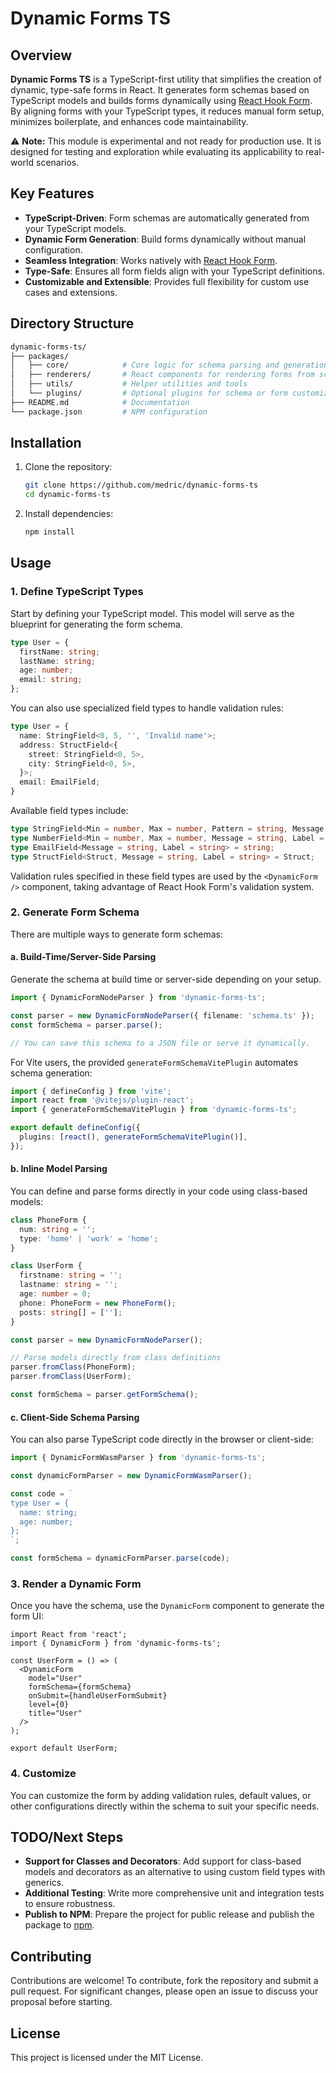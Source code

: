 # Dynamic Forms TS

## Overview

**Dynamic Forms TS** is a TypeScript-first utility that simplifies the creation of dynamic, type-safe forms in React. It generates form schemas based on TypeScript models and builds forms dynamically using [React Hook Form](https://react-hook-form.com/). By aligning forms with your TypeScript types, it reduces manual form setup, minimizes boilerplate, and enhances code maintainability.

⚠️ **Note:** This module is experimental and not ready for production use. It is designed for testing and exploration while evaluating its applicability to real-world scenarios.

## Key Features

- **TypeScript-Driven**: Form schemas are automatically generated from your TypeScript models.
- **Dynamic Form Generation**: Build forms dynamically without manual configuration.
- **Seamless Integration**: Works natively with [React Hook Form](https://react-hook-form.com/).
- **Type-Safe**: Ensures all form fields align with your TypeScript definitions.
- **Customizable and Extensible**: Provides full flexibility for custom use cases and extensions.

## Directory Structure

```bash
dynamic-forms-ts/
├── packages/
│   ├── core/            # Core logic for schema parsing and generation
│   ├── renderers/       # React components for rendering forms from schemas
│   ├── utils/           # Helper utilities and tools
│   └── plugins/         # Optional plugins for schema or form customization
├── README.md            # Documentation
└── package.json         # NPM configuration
```

## Installation

1. Clone the repository:
    ```bash
    git clone https://github.com/medric/dynamic-forms-ts
    cd dynamic-forms-ts
    ```

2. Install dependencies:
    ```bash
    npm install
    ```

## Usage

### 1. Define TypeScript Types

Start by defining your TypeScript model. This model will serve as the blueprint for generating the form schema.

```ts
type User = {
  firstName: string;
  lastName: string;
  age: number;
  email: string;
};
```

You can also use specialized field types to handle validation rules:

```ts
type User = {
  name: StringField<0, 5, '', 'Invalid name'>;
  address: StructField<{ 
    street: StringField<0, 5>,
    city: StringField<0, 5>,
  }>;
  email: EmailField;
}
```

Available field types include:

```ts
type StringField<Min = number, Max = number, Pattern = string, Message = string, Label = string> = string;
type NumberField<Min = number, Max = number, Message = string, Label = string> = number;
type EmailField<Message = string, Label = string> = string;
type StructField<Struct, Message = string, Label = string> = Struct;
```

Validation rules specified in these field types are used by the `<DynamicForm />` component, taking advantage of React Hook Form's validation system.

### 2. Generate Form Schema

There are multiple ways to generate form schemas:

#### a. Build-Time/Server-Side Parsing

Generate the schema at build time or server-side depending on your setup.

```ts
import { DynamicFormNodeParser } from 'dynamic-forms-ts';

const parser = new DynamicFormNodeParser({ filename: 'schema.ts' });
const formSchema = parser.parse();

// You can save this schema to a JSON file or serve it dynamically.
```

For Vite users, the provided `generateFormSchemaVitePlugin` automates schema generation:

```ts
import { defineConfig } from 'vite';
import react from '@vitejs/plugin-react';
import { generateFormSchemaVitePlugin } from 'dynamic-forms-ts';

export default defineConfig({
  plugins: [react(), generateFormSchemaVitePlugin()],
});
```

#### b. Inline Model Parsing

You can define and parse forms directly in your code using class-based models:

```ts
class PhoneForm {
  num: string = '';
  type: 'home' | 'work' = 'home';
}

class UserForm {
  firstname: string = '';
  lastname: string = '';
  age: number = 0;
  phone: PhoneForm = new PhoneForm();
  posts: string[] = [''];
}

const parser = new DynamicFormNodeParser();

// Parse models directly from class definitions
parser.fromClass(PhoneForm);
parser.fromClass(UserForm);

const formSchema = parser.getFormSchema();
```

#### c. Client-Side Schema Parsing

You can also parse TypeScript code directly in the browser or client-side:

```ts
import { DynamicFormWasmParser } from 'dynamic-forms-ts';

const dynamicFormParser = new DynamicFormWasmParser();

const code = `
type User = {
  name: string;
  age: number;
};
`;

const formSchema = dynamicFormParser.parse(code);
```

### 3. Render a Dynamic Form

Once you have the schema, use the `DynamicForm` component to generate the form UI:

```tsx
import React from 'react';
import { DynamicForm } from 'dynamic-forms-ts';

const UserForm = () => (
  <DynamicForm
    model="User"
    formSchema={formSchema}
    onSubmit={handleUserFormSubmit}
    level={0}
    title="User"
  />
);

export default UserForm;
```

### 4. Customize

You can customize the form by adding validation rules, default values, or other configurations directly within the schema to suit your specific needs.

## TODO/Next Steps

- **Support for Classes and Decorators**: Add support for class-based models and decorators as an alternative to using custom field types with generics.
- **Additional Testing**: Write more comprehensive unit and integration tests to ensure robustness.
- **Publish to NPM**: Prepare the project for public release and publish the package to [npm](https://www.npmjs.com/).

## Contributing

Contributions are welcome! To contribute, fork the repository and submit a pull request. For significant changes, please open an issue to discuss your proposal before starting.

## License

This project is licensed under the MIT License.
